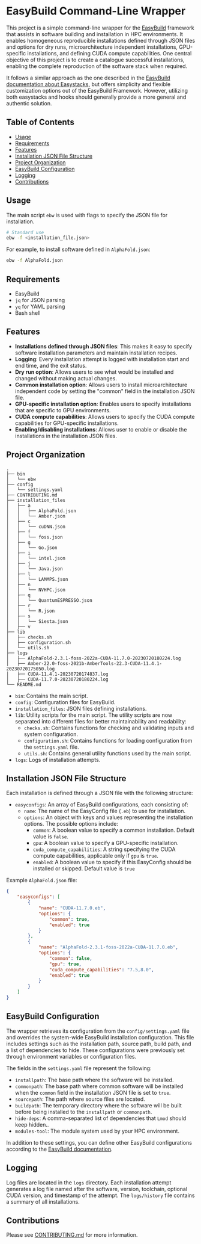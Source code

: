 # EasyBuild Command-Line Wrapper

This project is a simple command-line wrapper for the [EasyBuild](https://easybuild.io/) framework that assists in software building and installation in HPC environments. It enables homogeneous reproducible installations defined through JSON files and options for dry runs, microarchitecture independent installations, GPU-specific installations, and defining CUDA compute capabilities. One central objective of this project is to create a catalogue successful installations, enabling the complete reproduction of the software stack when required.

It follows a similar approach as the one described in the [EasyBuild documentation about Easystacks](https://docs.easybuild.io/easystack-files/), but offers simplicity and flexible customization options out of the EasyBuild Framework. However, utilizing both easystacks and hooks should generally provide a more general and authentic solution.

## Table of Contents
- [Usage](#usage)
- [Requirements](#requirements)
- [Features](#features)
- [Installation JSON File Structure](#installation-json-file-structure)
- [Project Organization](#project-organization)
- [EasyBuild Configuration](#easybuild-configuration)
- [Logging](#logging)
- [Contributions](#contributions)

## Usage

The main script `ebw` is used with flags to specify the JSON file for installation.

```bash
# Standard use
ebw -f <installation_file.json>
```

For example, to install software defined in `AlphaFold.json`:

```bash
ebw -f AlphaFold.json
```

## Requirements

- EasyBuild 
- ``jq`` for JSON parsing
- ``yq`` for YAML parsing
- Bash shell

## Features

- **Installations defined through JSON files**: This makes it easy to specify software installation parameters and maintain installation recipes.
- **Logging**: Every installation attempt is logged with installation start and end time, and the exit status.
- **Dry run option**: Allows users to see what would be installed and changed without making actual changes.
- **Common installation option**: Allows users to install microarchitecture independent code by setting the "common" field in the installation JSON file.
- **GPU-specific installation option**: Enables users to specify installations that are specific to GPU environments.
- **CUDA compute capabilities**: Allows users to specify the CUDA compute capabilities for GPU-specific installations.
- **Enabling/disabling installations**: Allows user to enable or disable the installations in the installation JSON files.

## Project Organization

```
.
├── bin
│   └── ebw
├── config
│   └── settings.yaml
├── CONTRIBUTING.md
├── installation_files
│   ├── a
│   │   ├── AlphaFold.json
│   │   └── Amber.json
│   ├── c
│   │   └── cuDNN.json
│   ├── f
│   │   └── foss.json
│   ├── g
│   │   └── Go.json
│   ├── i
│   │   └── intel.json
│   ├── j
│   │   └── Java.json
│   ├── l
│   │   └── LAMMPS.json
│   ├── n
│   │   └── NVHPC.json
│   ├── q
│   │   └── QuantumESPRESSO.json
│   ├── r
│   │   └── R.json
│   ├── s
│   │   └── Siesta.json
│   ├── v
├── lib
│   ├── checks.sh
│   ├── configuration.sh
│   └── utils.sh
├── logs
│   ├── AlphaFold-2.3.1-foss-2022a-CUDA-11.7.0-20230720180224.log
│   ├── Amber-22.0-foss-2021b-AmberTools-22.3-CUDA-11.4.1-20230720175050.log
│   ├── CUDA-11.4.1-20230720174837.log
│   ├── CUDA-11.7.0-20230720180224.log
└── README.md
```

- `bin`: Contains the main script.
- `config`: Configuration files for EasyBuild.
- `installation_files`: JSON files defining installations.
- `lib`: Utility scripts for the main script. The utility scripts are now separated into different files for better maintainability and readability:
    - `checks.sh`: Contains functions for checking and validating inputs and system configuration.
    - `configuration.sh`: Contains functions for loading configuration from the `settings.yaml` file.
    - `utils.sh`: Contains general utility functions used by the main script.
- `logs`: Logs of installation attempts.

## Installation JSON File Structure

Each installation is defined through a JSON file with the following structure:

- `easyconfigs`: An array of EasyBuild configurations, each consisting of:
    - `name`: The name of the EasyConfig file (`.eb`) to use for installation.
    - `options`: An object with keys and values representing the installation options. The possible options include:
        - `common`: A boolean value to specify a common installation. Default value is `false`.
        - `gpu`: A boolean value to specify a GPU-specific installation.
        - `cuda_compute_capabilities`: A string specifying the CUDA compute capabilities, applicable only if `gpu` is `true`.
        - `enabled`: A boolean value to specify if this EasyConfig should be installed or skipped. Default value is `true`

Example `AlphaFold.json` file:

```json
{
    "easyconfigs": [
        {
            "name": "CUDA-11.7.0.eb",
            "options": {
                "common": true,
                "enabled": true
            }
        },    
        {
            "name": "AlphaFold-2.3.1-foss-2022a-CUDA-11.7.0.eb",
            "options": {
                "common": false,
                "gpu": true,
                "cuda_compute_capabilities": "7.5,8.0",
                "enabled": true
            }
        }
    ]
}
```

## EasyBuild Configuration

The wrapper retrieves its configuration from the `config/settings.yaml` file and overrides the system-wide EasyBuild installation configuration. This file includes settings such as the installation path, source path, build path, and a list of dependencies to hide. These configurations were previously set through environment variables or configuration files.

The fields in the `settings.yaml` file represent the following:

- `installpath`: The base path where the software will be installed.
- `commonpath`: The base path where common software will be installed when the `common` field in the installation JSON file is set to `true`.
- `sourcepath`: The path where source files are located.
- `buildpath`: The temporary directory where the software will be built before being installed to the `installpath` or `commonpath`.
- `hide-deps`: A comma-separated list of dependencies that `Lmod` should keep hidden..
- `modules-tool`: The module system used by your HPC environment.

In addition to these settings, you can define other EasyBuild configurations according to the [EasyBuild documentation](https://docs.easybuild.io/en/latest/Configuration.html).

## Logging

Log files are located in the `logs` directory. Each installation attempt generates a log file named after the software, version, toolchain, optional CUDA version, and timestamp of the attempt. The `logs/history` file contains a summary of all installations.

## Contributions

Please see [CONTRIBUTING.md](CONTRIBUTING.md) for more information.

